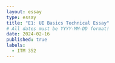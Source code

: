 ```yaml
---
layout: essay
type: essay
title: "E1: UI Basics Technical Essay"
# All dates must be YYYY-MM-DD format!
date: 2024-02-16
published: true
labels:
  - ITM 352
---
```


